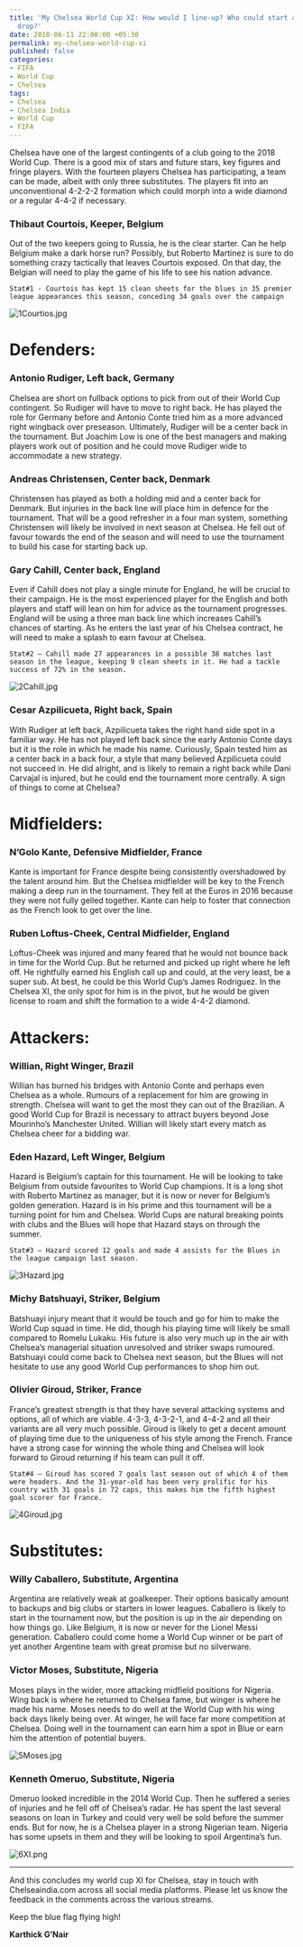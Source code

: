 ```yaml
---
title: 'My Chelsea World Cup XI: How would I line-up? Who could start and who I will
  drop?'
date: 2018-06-11 22:00:00 +05:30
permalink: my-chelsea-world-cup-xi
published: false
categories:
- FIFA
- World Cup
- Chelsea
tags:
- Chelsea
- Chelsea India
- World Cup
- FIFA
---
```


Chelsea have one of the largest contingents of a club going to the 2018 World Cup. There is a good mix of stars and future stars, key figures and fringe players. With the fourteen players Chelsea has participating, a team can be made, albeit with only three substitutes. The players fit into an unconventional 4-2-2-2 formation which could morph into a wide diamond or a regular 4-4-2 if necessary.

### Thibaut Courtois, Keeper, Belgium

Out of the two keepers going to Russia, he is the clear starter. Can he help Belgium make a dark horse run? Possibly, but Roberto Martinez is sure to do something crazy tactically that leaves Courtois exposed. On that day, the Belgian will need to play the game of his life to see his nation advance.

`Stat#1 - Courtois has kept 15 clean sheets for the blues in 35 premier league appearances this season, conceding 34 goals over the campaign`

![1Courtios.jpg](/uploads/1Courtios.jpg)

# Defenders:

### Antonio Rudiger, Left back, Germany

Chelsea are short on fullback options to pick from out of their World Cup contingent. So Rudiger will have to move to right back. He has played the role for Germany before and Antonio Conte tried him as a more advanced right wingback over preseason. Ultimately, Rudiger will be a center back in the tournament. But Joachim Low is one of the best managers and making players work out of position and he could move Rudiger wide to accommodate a new strategy.

### Andreas Christensen, Center back, Denmark

Christensen has played as both a holding mid and a center back for Denmark. But injuries in the back line will place him in defence for the tournament. That will be a good refresher in a four man system, something Christensen will likely be involved in next season at Chelsea. He fell out of favour towards the end of the season and will need to use the tournament to build his case for starting back up.

### Gary Cahill, Center back, England

Even if Cahill does not play a single minute for England, he will be crucial to their campaign.  He is the most experienced player for the English and both players and staff will lean on him for advice as the tournament progresses. England will be using a three man back line which increases Cahill’s chances of starting. As he enters the last year of his Chelsea contract, he will need to make a splash to earn favour at Chelsea.

`Stat#2 – Cahill made 27 appearances in a possible 38 matches last season in the league, keeping 9 clean sheets in it. He had a tackle success of 72% in the season.`

![2Cahill.jpg](/uploads/2Cahill.jpg)

### Cesar Azpilicueta, Right back, Spain

With Rudiger at left back, Azpilicueta takes the right hand side spot in a familiar way. He has not played left back since the early Antonio Conte days but it is the role in which he made his name. Curiously, Spain tested him as a center back in a back four, a style that many believed Azpilicueta could not succeed in. He did alright, and is likely to remain a right back while Dani Carvajal is injured, but he could end the tournament more centrally. A sign of things to come at Chelsea?

# Midfielders:

### N’Golo Kante, Defensive Midfielder, France

Kante is important for France despite being consistently overshadowed by the talent around him. But the Chelsea midfielder will be key to the French making a deep run in the tournament. They fell at the Euros in 2016 because they were not fully gelled together. Kante can help to foster that connection as the French look to get over the line.

### Ruben Loftus-Cheek, Central Midfielder, England

Loftus-Cheek was injured and many feared that he would not bounce back in time for the World Cup. But he returned and picked up right where he left off. He rightfully earned his English call up and could, at the very least, be a super sub. At best, he could be this World Cup’s James Rodriguez.  In the Chelsea XI, the only spot for him is in the pivot, but he would be given license to roam and shift the formation to a wide 4-4-2 diamond.

# Attackers:

### Willian, Right Winger, Brazil

Willian has burned his bridges with Antonio Conte and perhaps even Chelsea as a whole. Rumours of a replacement for him are growing in strength. Chelsea will want to get the most they can out of the Brazilian. A good World Cup for Brazil is necessary to attract buyers beyond Jose Mourinho’s Manchester United. Willian will likely start every match as Chelsea cheer for a bidding war.

### Eden Hazard, Left Winger, Belgium

Hazard is Belgium’s captain for this tournament. He will be looking to take Belgium from outside favourites to World Cup champions. It is a long shot with Roberto Martinez as manager, but it is now or never for Belgium’s golden generation. Hazard is in his prime and this tournament will be a turning point for him and Chelsea. World Cups are natural breaking points with clubs and the Blues will hope that Hazard stays on through the summer.

`Stat#3 – Hazard scored 12 goals and made 4 assists for the Blues in the league campaign last season.`

![3Hazard.jpg](/uploads/3Hazard.jpg)

### Michy Batshuayi, Striker, Belgium

Batshuayi injury meant that it would be touch and go for him to make the World Cup squad in time. He did, though his playing time will likely be small compared to Romelu Lukaku. His future is also very much up in the air with Chelsea’s managerial situation unresolved and striker swaps rumoured. Batshuayi could come back to Chelsea next season, but the Blues will not hesitate to use any good World Cup performances to shop him out.

### Olivier Giroud, Striker, France

France’s greatest strength is that they have several attacking systems and options, all of which are viable. 4-3-3, 4-3-2-1, and 4-4-2 and all their variants are all very much possible. Giroud is likely to get a decent amount of playing time due to the uniqueness of his style among the French. France have a strong case for winning the whole thing and Chelsea will look forward to Giroud returning if his team can pull it off.

`Stat#4 – Giroud has scored 7 goals last season out of which 4 of them were headers. And the 31-year-old has been very prolific for his country with 31 goals in 72 caps, this makes him the fifth highest goal scorer for France.`

![4Giroud.jpg](/uploads/4Giroud.jpg)

# Substitutes:

### Willy Caballero, Substitute, Argentina

Argentina are relatively weak at goalkeeper. Their options basically amount to backups and big clubs or starters in lower leagues. Caballero is likely to start in the tournament now, but the position is up in the air depending on how things go. Like Belgium, it is now or never for the Lionel Messi generation. Caballero could come home a World Cup winner or be part of yet another Argentine team with great promise but no silverware.

### Victor Moses, Substitute, Nigeria

Moses plays in the wider, more attacking midfield positions for Nigeria. Wing back is where he returned to Chelsea fame, but winger is where he made his name. Moses needs to do well at the World Cup with his wing back days likely being over. At winger, he will face far more competition at Chelsea. Doing well in the tournament can earn him a spot in Blue or earn him the attention of potential buyers.

![5Moses.jpg](/uploads/5Moses.jpg)

### Kenneth Omeruo, Substitute, Nigeria

Omeruo looked incredible in the 2014 World Cup. Then he suffered a series of injuries and he fell off of Chelsea’s radar. He has spent the last several seasons on loan in Turkey and could very well be sold before the summer ends. But for now, he is a Chelsea player in a strong Nigerian team. Nigeria has some upsets in them and they will be looking to spoil Argentina’s fun.


![6XI.png](/uploads/6XI.png)

---

And this concludes my world cup XI for Chelsea, stay in touch with Chelseaindia.com across all social media platforms. Please let us know the feedback in the comments across the various streams.

Keep the blue flag flying high!

**Karthick G’Nair**